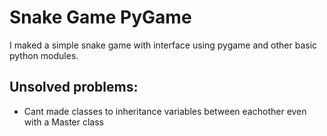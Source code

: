 # Snake Game PyGame

I maked a simple snake game with interface using pygame and other basic python modules.

## Unsolved problems:

- Cant made classes to inheritance variables between eachother even with a Master class